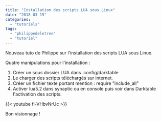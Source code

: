 ```yaml
---
title: "Installation des scripts LUA sous Linux"
date: "2018-03-15"
categories: 
  - "tutoriels"
tags: 
  - "philippedeletree"
  - "tutoriel"
---
```


Nouveau tuto de Philippe sur l'installation des scripts LUA sous Linux.

Quatre manipulations pour l'installation :

1. Créer un sous dossier LUA dans .config/darktable
2. Le charger des scripts téléchargés sur internet.
3. Créer un fichier texte portant mention : require "include_all"
4. Activer lua5.2 dans synaptic ou en console puis voir dans Darktable l'activation des scripts.

{{< youtube fi-VHbvNrUc >}}

Bon visionnage !
